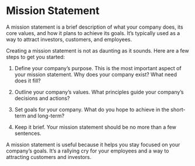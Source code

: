 # Mission Statement



A mission statement is a brief description of what your company does, its core values, and how it plans to achieve its goals. It’s typically used as a way to attract investors, customers, and employees. 

Creating a mission statement is not as daunting as it sounds. Here are a few steps to get you started:

1. Define your company’s purpose. This is the most important aspect of your mission statement. Why does your company exist? What need does it fill?

2. Outline your company’s values. What principles guide your company’s decisions and actions?

3. Set goals for your company. What do you hope to achieve in the short-term and long-term?

4. Keep it brief. Your mission statement should be no more than a few sentences.

A mission statement is useful because it helps you stay focused on your company’s goals. It’s a rallying cry for your employees and a way to attracting customers and investors.